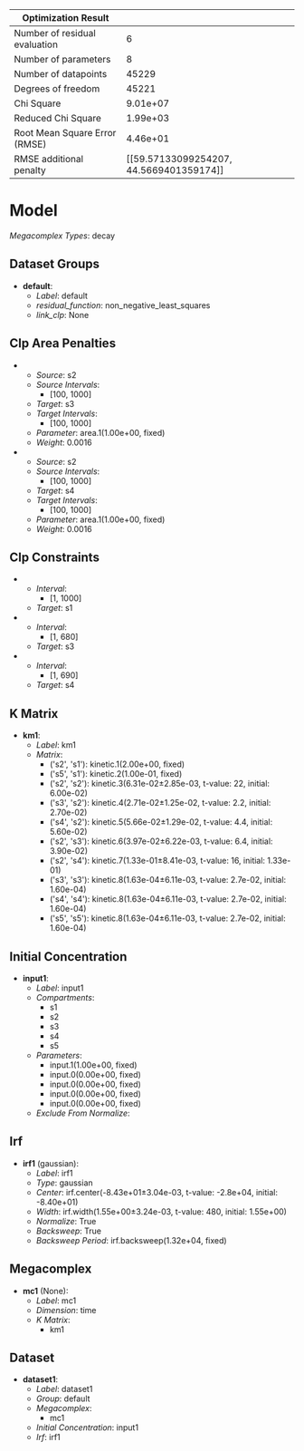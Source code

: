 | Optimization Result           |                                         |
|-------------------------------|-----------------------------------------|
| Number of residual evaluation | 6                                       |
| Number of parameters          | 8                                       |
| Number of datapoints          | 45229                                   |
| Degrees of freedom            | 45221                                   |
| Chi Square                    | 9.01e+07                                |
| Reduced Chi Square            | 1.99e+03                                |
| Root Mean Square Error (RMSE) | 4.46e+01                                |
| RMSE additional penalty       | [[59.57133099254207, 44.5669401359174]] |

# Model

_Megacomplex Types_: decay

## Dataset Groups

* **default**:
  * *Label*: default
  * *residual_function*: non_negative_least_squares
  * *link_clp*: None

## Clp Area Penalties

* 
    * *Source*: s2
    * *Source Intervals*: 
      * [100, 1000]
    * *Target*: s3
    * *Target Intervals*: 
      * [100, 1000]
    * *Parameter*: area.1(1.00e+00, fixed)
    * *Weight*: 0.0016
  
* 
    * *Source*: s2
    * *Source Intervals*: 
      * [100, 1000]
    * *Target*: s4
    * *Target Intervals*: 
      * [100, 1000]
    * *Parameter*: area.1(1.00e+00, fixed)
    * *Weight*: 0.0016
  

## Clp Constraints

* 
    * *Interval*: 
      * [1, 1000]
    * *Target*: s1
  
* 
    * *Interval*: 
      * [1, 680]
    * *Target*: s3
  
* 
    * *Interval*: 
      * [1, 690]
    * *Target*: s4
  

## K Matrix

* **km1**:
    * *Label*: km1
    * *Matrix*: 
      * ('s2', 's1'): kinetic.1(2.00e+00, fixed)
      * ('s5', 's1'): kinetic.2(1.00e-01, fixed)
      * ('s2', 's2'): kinetic.3(6.31e-02±2.85e-03, t-value: 22, initial: 6.00e-02)
      * ('s3', 's2'): kinetic.4(2.71e-02±1.25e-02, t-value: 2.2, initial: 2.70e-02)
      * ('s4', 's2'): kinetic.5(5.66e-02±1.29e-02, t-value: 4.4, initial: 5.60e-02)
      * ('s2', 's3'): kinetic.6(3.97e-02±6.22e-03, t-value: 6.4, initial: 3.90e-02)
      * ('s2', 's4'): kinetic.7(1.33e-01±8.41e-03, t-value: 16, initial: 1.33e-01)
      * ('s3', 's3'): kinetic.8(1.63e-04±6.11e-03, t-value: 2.7e-02, initial: 1.60e-04)
      * ('s4', 's4'): kinetic.8(1.63e-04±6.11e-03, t-value: 2.7e-02, initial: 1.60e-04)
      * ('s5', 's5'): kinetic.8(1.63e-04±6.11e-03, t-value: 2.7e-02, initial: 1.60e-04)
  

## Initial Concentration

* **input1**:
    * *Label*: input1
    * *Compartments*: 
      * s1
      * s2
      * s3
      * s4
      * s5
    * *Parameters*: 
      * input.1(1.00e+00, fixed)
      * input.0(0.00e+00, fixed)
      * input.0(0.00e+00, fixed)
      * input.0(0.00e+00, fixed)
      * input.0(0.00e+00, fixed)
    * *Exclude From Normalize*: 
  

## Irf

* **irf1** (gaussian):
    * *Label*: irf1
    * *Type*: gaussian
    * *Center*: irf.center(-8.43e+01±3.04e-03, t-value: -2.8e+04, initial: -8.40e+01)
    * *Width*: irf.width(1.55e+00±3.24e-03, t-value: 480, initial: 1.55e+00)
    * *Normalize*: True
    * *Backsweep*: True
    * *Backsweep Period*: irf.backsweep(1.32e+04, fixed)
  

## Megacomplex

* **mc1** (None):
    * *Label*: mc1
    * *Dimension*: time
    * *K Matrix*: 
      * km1
  

## Dataset

* **dataset1**:
    * *Label*: dataset1
    * *Group*: default
    * *Megacomplex*: 
      * mc1
    * *Initial Concentration*: input1
    * *Irf*: irf1
  


